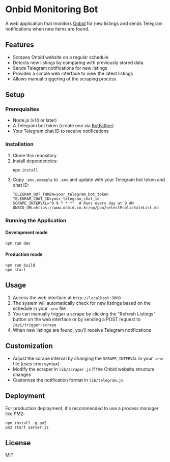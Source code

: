 # Onbid Monitoring Bot

A web application that monitors [Onbid](https://www.onbid.co.kr) for new listings and sends Telegram notifications when new items are found.

## Features

- Scrapes Onbid website on a regular schedule
- Detects new listings by comparing with previously stored data
- Sends Telegram notifications for new listings
- Provides a simple web interface to view the latest listings
- Allows manual triggering of the scraping process

## Setup

### Prerequisites

- Node.js (v14 or later)
- A Telegram bot token (create one via [BotFather](https://t.me/botfather))
- Your Telegram chat ID to receive notifications

### Installation

1. Clone this repository
2. Install dependencies:
   ```
   npm install
   ```
3. Copy `.env.example` to `.env` and update with your Telegram bot token and chat ID:
   ```
   TELEGRAM_BOT_TOKEN=your_telegram_bot_token
   TELEGRAM_CHAT_ID=your_telegram_chat_id
   SCRAPE_INTERVAL="0 9 * * *"  # Runs every day at 9 AM
   ONBID_URL=https://www.onbid.co.kr/op/ppa/selectPublicSaleList.do
   ```

### Running the Application

#### Development mode

```
npm run dev
```

#### Production mode

```
npm run build
npm start
```

## Usage

1. Access the web interface at `http://localhost:3000`
2. The system will automatically check for new listings based on the schedule in your `.env` file
3. You can manually trigger a scrape by clicking the "Refresh Listings" button on the web interface or by sending a POST request to `/api/trigger-scrape`
4. When new listings are found, you'll receive Telegram notifications

## Customization

- Adjust the scrape interval by changing the `SCRAPE_INTERVAL` in your `.env` file (uses cron syntax)
- Modify the scraper in `lib/scraper.js` if the Onbid website structure changes
- Customize the notification format in `lib/telegram.js`

## Deployment

For production deployment, it's recommended to use a process manager like PM2:

```
npm install -g pm2
pm2 start server.js
```

## License

MIT 
